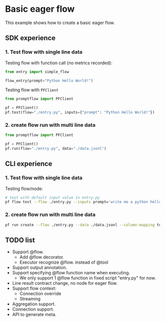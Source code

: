# Basic eager flow

This example shows how to create a basic eager flow. 

## SDK experience

### 1. Test flow with single line data

Testing flow with function call (no metrics recorded):

```python
from entry import simple_flow

flow_entry(prompt="Python Hello World!")
```

Testing flow with `PFClient`

```python
from promptflow import PFClient

pf = PFClient()
pf.test(flow="./entry.py", inputs={"prompt": "Python Hello World!"})
```

### 2. create flow run with multi line data

```python
from promptflow import PFClient

pf = PFClient()
pf.run(flow="./entry.py", data="./data.jsonl")
```

## CLI experience

### 1. Test flow with single line data

Testing flow/node:

```bash
# test with default input value in entry.py
pf flow test --flow ./entry.py --inputs prompt='write me a python hello world'
```

### 2. create flow run with multi line data

```bash
pf run create --flow ./entry.py --data ./data.jsonl --column-mapping text='${data.text}' --stream
```

## TODO list

- Support @flow.
  - Add @flow decorator.
  - Executor recognize @flow. instead of @tool
- Support output annotation.
- Support specifying @flow function name when executing.
  - We only support 1 @flow function in fixed script "entry.py" for now.
- Line result contract change, no node for eager flow.
- Support flow context:
  - Connection override
  - Streaming
- Aggregation support.
- Connection support.
- API to generate meta.
